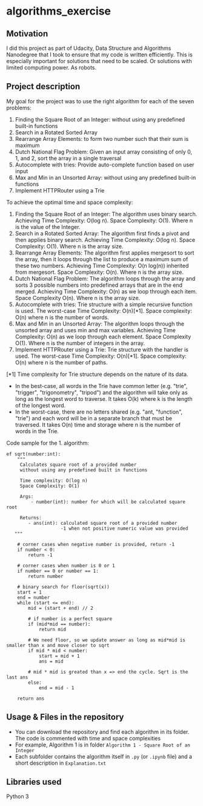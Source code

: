 # algorithms_exercise

## Motivation
I did this project as part of Udacity, Data Structure and Algorithms Nanodegree that I took to ensure that my code is written efficiently. 
This is especially important for solutions that need to be scaled. Or solutions with limited computing power. As robots.

## Project description
My goal for the project was to use the right algorithm for each of the seven problems:
1. Finding the Square Root of an Integer: without using any predefined built-in functions
2. Search in a Rotated Sorted Array 
3. Rearrange Array Elements: to form two number such that their sum is maximum
4. Dutch National Flag Problem: Given an input array consisting of only 0, 1, and 2, sort the array in a single traversal
5. Autocomplete with tries: Provide auto-complete function based on user input
6. Max and Min in an Unsorted Array: without using any predefined built-in functions
7. Implement HTTPRouter using a Trie

To achieve the optimal time and space complexity:
1. Finding the Square Root of an Integer: The algorithm uses binary search. Achieving Time Complexity: O(log n). Space Complexity: O(1). Where n is the value of the Integer.
2. Search in a Rotated Sorted Array:  The algorithm first finds a pivot and then applies binary search. Achieving Time Complexity: O(log n). Space Complexity: O(1). Where n is the array size. 
3. Rearrange Array Elements: The algorithm first applies mergesort to sort the array, then it loops through the list to produce a maximum sum of these two numbers. Achieving Time Complexity: O(n log(n)) inherited from mergesort. Space Complexity: O(n). Where n is the array size.   
4. Dutch National Flag Problem: The algorithm loops through the array and sorts 3 possible numbers into predefined arrays that are in the end merged. Achieving Time Complexity: O(n) as we loop through each item. Space Complexity O(n). Where n is the array size.  
5. Autocomplete with tries: Trie structure with a simple recursive function is used. The worst-case Time Complexity: O(n)[*1]. Space complexity: O(n) where n is the number of words.
6. Max and Min in an Unsorted Array: The algorithm loops through the unsorted array and uses min and max variables. Achieving Time Complexity: O(n) as we loop through each element. Space Complexity O(1). Where n is the number of integers in the array.
7. Implement HTTPRouter using a Trie: Trie structure with the handler is used. The worst-case Time Complexity: O(n)[*1]. Space complexity: O(n) where n is the number of paths.  

[*1] Time complexity for Trie structure depends on the nature of its data.
- In the best-case, all words in the Trie have common letter (e.g. "trie", "trigger", "trigonometry", "tripod") and the algorithm will take only as long as the longest word to traverse. It takes O(k) where k is the length of the longest word.
- In the worst-case, there are no letters shared (e.g. "ant, "function", "trie") and each word will be in a separate branch that must be traversed. It takes O(n) time and storage where n is the number of words in the Trie.

Code sample for the 1. algorithm: 
```
ef sqrt(number:int):
    """
     Calculates square root of a provided number 
     without using any predefined built in functions
     
     Time complexity: O(log n)
     Space Complexity: O(1)
    
     Args:
         - number(int): number for which will be calculated square root 

     Returns:
        - ans(int): calculated square root of a provided number 
                    -1 when not positive numeric value was provided
   """
   
    # corner cases when negative number is provided, return -1
    if number < 0:
        return -1
    
    # corner cases when number is 0 or 1
    if number == 0 or number == 1:
        return number
    
    # binary search for floor(sqrt(x))
    start = 1
    end = number
    while (start <= end):
        mid = (start + end) // 2
        
        # if number is a perfect square
        if (mid*mid == number):
            return mid
        
        # We need floor, so we update answer as long as mid*mid is smaller than x and move closer to sqrt
        if mid * mid < number:
            start = mid + 1
            ans = mid
            
        # mid * mid is greated than x => end the cycle. Sqrt is the last ans
        else:
            end = mid - 1
            
    return ans
```
 

## Usage & Files in the repository
- You can download the repository and find each algorithm in its folder. The code is commented with time and space complexities
- For example, Algorithm 1 is in folder `Algorithm 1 - Square Root of an Integer`
- Each subfolder contains the algorithm itself in `.py` (or `.ipynb` file) and a short description in `Explanation.txt`

## Libraries used
Python 3

